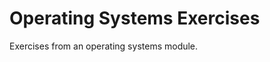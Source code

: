 Operating Systems Exercises
===========================

Exercises from an operating systems module.
